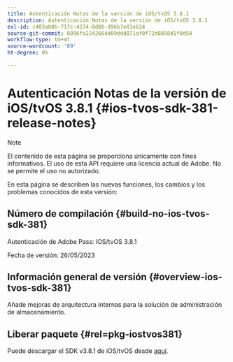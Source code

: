 ```yaml
---
title: Autenticación Notas de la versión de iOS/tvOS 3.8.1
description: Autenticación Notas de la versión de iOS/tvOS 3.8.1
exl-id: c403a80b-717c-4274-8d86-d96b7e81e624
source-git-commit: 8896fa2242664d09ddd871af8f72d8858d1f0d50
workflow-type: tm+mt
source-wordcount: '89'
ht-degree: 0%

---
```


# Autenticación Notas de la versión de iOS/tvOS 3.8.1 {#ios-tvos-sdk-381-release-notes}

>[!NOTE]
>
>El contenido de esta página se proporciona únicamente con fines informativos. El uso de esta API requiere una licencia actual de Adobe. No se permite el uso no autorizado.

En esta página se describen las nuevas funciones, los cambios y los problemas conocidos de esta versión:

## Número de compilación {#build-no-ios-tvos-sdk-381}

Autenticación de Adobe Pass: iOS/tvOS 3.8.1

Fecha de versión: 26/05/2023



## Información general de versión {#overview-ios-tvos-sdk-381}

Añade mejoras de arquitectura internas para la solución de administración de almacenamiento.

## Liberar paquete {#rel=pkg-iostvos381}

Puede descargar el SDK v3.8.1 de iOS/tvOS desde [aquí](https://tve.zendesk.com/hc/en-us/articles/204963209).
